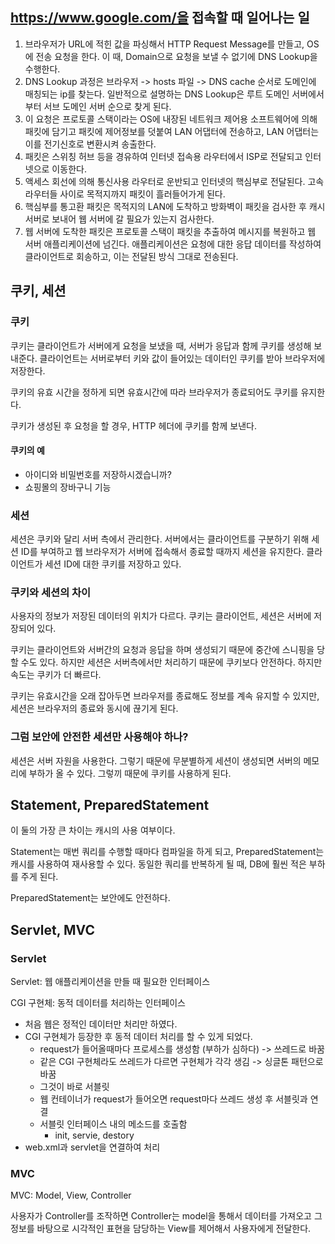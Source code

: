 ## https://www.google.com/을 접속할 때 일어나는 일

1. 브라우저가 URL에 적힌 값을 파싱해서 HTTP Request Message를 만들고, OS에 전송 요청을 한다. 이 때, Domain으로 요청을 보낼 수 없기에 DNS Lookup을 수행한다.
2. DNS Lookup 과정은 브라우저 -> hosts 파일 -> DNS cache 순서로 도메인에 매칭되는 ip를 찾는다. 일반적으로 설명하는 DNS Lookup은 루트 도메인 서버에서부터 서브 도메인 서버 순으로 찾게 된다.
3. 이 요청은 프로토콜 스택이라는 OS에 내장된 네트워크 제어용 소프트웨어에 의해 패킷에 담기고 패킷에 제어정보를 덧붙여 LAN 어댑터에 전송하고, LAN 어댑터는 이를 전기신호로 변환시켜 송출한다.
4. 패킷은 스위칭 허브 등을 경유하여 인터넷 접속용 라우터에서 ISP로 전달되고 인터넷으로 이동한다.
5. 액세스 회선에 의해 통신사용 라우터로 운반되고 인터넷의 핵심부로 전달된다. 고속 라우터들 사이로 목적지까지 패킷이 흘러들어가게 된다.
6. 핵심부를 통고환  패킷은 목적지의 LAN에 도착하고 방화벽이 패킷을 검사한 후 캐시 서버로 보내어 웹 서버에 갈 필요가 있는지 검사한다.
7. 웹 서버에 도착한 패킷은 프로토콜 스택이 패킷을 추출하여 메시지를 복원하고 웹 서버 애플리케이션에 넘긴다. 애플리케이션은 요청에 대한 응답 데이터를 작성하여 클라이언트로 회송하고, 이는 전달된 방식 그대로 전송된다.

## 쿠키, 세션

### 쿠키

쿠키는 클라이언트가 서버에게 요청을 보냈을 때, 서버가 응답과 함께 쿠키를 생성해 보내준다.
클라이언트는 서버로부터 키와 값이 들어있는 데이터인 쿠키를 받아 브라우저에 저장한다.

쿠키의 유효 시간을 정하게 되면 유효시간에 따라 브라우저가 종료되어도 쿠키를 유지한다.

쿠키가 생성된 후 요청을 할 경우, HTTP 헤더에 쿠키를 함께 보낸다.

#### 쿠키의 예

- 아이디와 비밀번호를 저장하시겠습니까?
- 쇼핑몰의 장바구니 기능

### 세션

세션은 쿠키와 달리 서버 측에서 관리한다. 서버에서는 클라이언트를 구분하기 위해 세션 ID를 부여하고 웹 브라우저가 서버에 접속해서 종료할 때까지 세션을 유지한다. 클라이언트가 세션 ID에 대한 쿠키를 저장하고 있다.

### 쿠키와 세션의 차이

사용자의 정보가 저장된 데이터의 위치가 다르다. 쿠키는 클라이언트, 세션은 서버에 저장되어 있다.

쿠키는 클라이언트와 서버간의 요청과 응답을 하며 생성되기 때문에 중간에 스니핑을 당할 수도 있다. 하지만 세션은 서버측에서만 처리하기 때문에 쿠키보다 안전하다. 하지만 속도는 쿠키가 더 빠르다.

쿠키는 유효시간을 오래 잡아두면 브라우저를 종료해도 정보를 계속 유지할 수 있지만, 세션은 브라우저의 종료와 동시에 끊기게 된다.

### 그럼 보안에 안전한 세션만 사용해야 하나?

세션은 서버 자원을 사용한다. 그렇기 때문에 무분별하게 세션이 생성되면 서버의 메모리에 부하가 올 수 있다. 그렇끼 때문에 쿠키를 사용하게 된다.

## Statement, PreparedStatement

이 둘의 가장 큰 차이는 캐시의 사용 여부이다.

Statement는 매번 쿼리를 수행할 때마다 컴파일을 하게 되고, PreparedStatement는 캐시를 사용하여 재사용할 수 있다. 동일한 쿼리를 반복하게 될 때, DB에 훨씬 적은 부하를 주게 된다.

PreparedStatement는 보안에도 안전하다.

## Servlet, MVC

### Servlet

Servlet:  웹 애플리케이션을 만들 때 필요한 인터페이스


CGI 구현체: 동적 데이터를 처리하는 인터페이스

- 처음 웹은 정적인 데이터만 처리만 하였다. 
- CGI 구현체가 등장한 후 동적 데이터 처리를 할 수 있게 되었다.
    - request가 들어올때마다 프로세스를 생성함 (부하가 심하다) -> 쓰레드로 바꿈
    - 같은 CGI 구현체라도 쓰레드가 다르면 구현체가 각각 생김 -> 싱글톤 패턴으로 바꿈
    - 그것이 바로 서블릿
    - 웹 컨테이너가 request가 들어오면 request마다 쓰레드 생성 후 서블릿과 연결
    - 서블릿 인터페이스 내의 메소드를 호출함
        - init, servie, destory
- web.xml과 servlet을 연결하여 처리

### MVC

MVC: Model, View, Controller

사용자가 Controller를 조작하면 Controller는 model을 통해서 데이터를 가져오고 그 정보를 바탕으로 시각적인 표현을 담당하는 View를 제어해서 사용자에게 전달한다.
